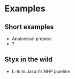 # Examples

## Short examples

- Anatomical preproc
- ?

## Styx in the wild

- Link to Jason's NHP pipeline